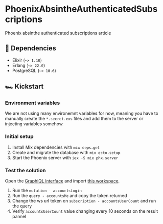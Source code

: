 # PhoenixAbsintheAuthenticatedSubscriptions

Phoenix absinthe authenticated subscriptions article

## 🚧 Dependencies

- Elixir (`~> 1.10`)
- Erlang (`~> 22.0`)
- PostgreSQL (`~> 10.6`)

## 🏎 Kickstart

### Environment variables

We are not using many environemnt variables for now, meaning you have to manually create the `*.secret.exs` files and add them to the server or injecting variables somehow.

### Initial setup

1. Install Mix dependencies with `mix deps.get`
2. Create and migrate the database with `mix ecto.setup`
3. Start the Phoenix server with `iex -S mix phx.server`

### Test the solution

Open the [GraphiQL Interface](http://localhost:4000/v1/graphiq) and import [this workspace](https://gist.github.com/marinho10/cdb0814eea1ad1aba9b8faa2048d67aa).

1. Run the `mutation - accountsLogin`
2. Run the `query - accountsMe` and copy the token returned
3. Change the ws url token on `subscription - accountsUserCount` and run the query
4. Verify `accountsUserCount` value changing every 10 seconds on the result pannel
